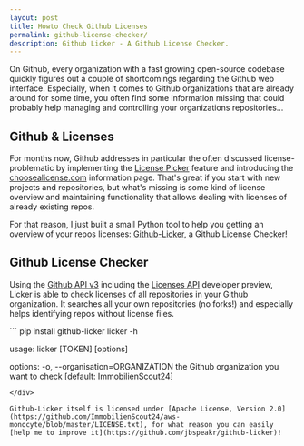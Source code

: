 ```yaml
---
layout: post
title: Howto Check Github Licenses
permalink: github-license-checker/
description: Github Licker - A Github License Checker.
---
```


On Github, every organization with a fast growing open-source codebase quickly figures out a couple of shortcomings regarding the Github web interface. Especially, when it comes to Github organizations that are already around for some time, you often find some information missing that could probably help managing and controlling your organizations repositories...

## Github & Licenses

For months now, Github addresses in particular the often discussed license-problematic by implementing the [License Picker](https://help.github.com/articles/open-source-licensing/) feature and introducing the [choosealicense.com](http://choosealicense.com/) information page. That's great if you start with new projects and repositories, but what's missing is some kind of license overview and maintaining functionality that allows dealing with licenses of already existing repos.

For that reason, I just built a small Python tool to help you getting an overview of your repos licenses: [Github-Licker](https://github.com/jbspeakr/github-licker), a Github License Checker!

## Github License Checker

Using the [Github API v3](https://developer.github.com/v3/) including the [Licenses API](https://developer.github.com/v3/licenses/) developer preview, Licker is able to check licenses of all repositories in your Github organization. It searches all your own repositories (no forks!) and especially helps  identifying repos without license files.

<div class="wide">
```
pip install github-licker
licker -h

usage:
    licker [TOKEN] [options]

options:
    -o, --organisation=ORGANIZATION  the Github organization you want to check [default: ImmobilienScout24]
```
</div>

Github-Licker itself is licensed under [Apache License, Version 2.0](https://github.com/ImmobilienScout24/aws-monocyte/blob/master/LICENSE.txt), for what reason you can easily [help me to improve it](https://github.com/jbspeakr/github-licker)!
